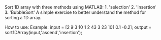 Sort 1D array with three methods using MATLAB:
    1. 'selection'
    2. 'insertion'
    3. 'BubbleSort' 
A simple exercise to better understand the method for sorting a 1D array.
    
    
 How to use:
 Example:
 input = [2 9 3 10 1 2 43 3 23 101 0.1 -0.2];
output = sort1DArray(input,'ascend','insertion');


